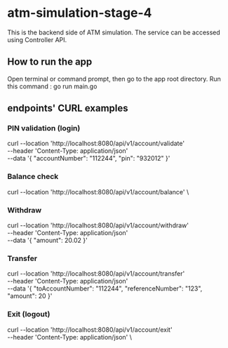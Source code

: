 # atm-simulation-stage-4

This is the backend side of ATM simulation.
The service can be accessed using Controller API.

## How to run the app
Open terminal or command prompt, then go to the app root directory.
Run this command : go run main.go

## endpoints' CURL examples
### PIN validation (login)
curl --location 'http://localhost:8080/api/v1/account/validate' \
--header 'Content-Type: application/json' \
--data '{
    "accountNumber": "112244",
    "pin": "932012"
}'

### Balance check
curl --location 'http://localhost:8080/api/v1/account/balance' \

### Withdraw
curl --location 'http://localhost:8080/api/v1/account/withdraw' \
--header 'Content-Type: application/json' \
--data '{
    "amount": 20.02
}'

### Transfer
curl --location 'http://localhost:8080/api/v1/account/transfer' \
--header 'Content-Type: application/json' \
--data '{
    "toAccountNumber": "112244",
    "referenceNumber": "123",
    "amount": 20
}'

### Exit (logout)
curl --location 'http://localhost:8080/api/v1/account/exit' \
--header 'Content-Type: application/json' \

